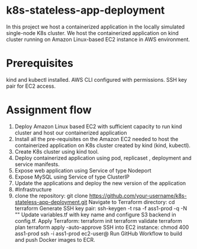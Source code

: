 # k8s-stateless-app-deployment
In this project we host a containerized application in the locally simulated single-node K8s cluster. We host the containerized application on kind cluster running on Amazon Linux-based EC2 instance in AWS environment. 
# Prerequisites
kind and kubectl installed.
AWS CLI configured with permissions.
SSH key pair for EC2 access.
# Assignment flow
1.	Deploy Amazon Linux based EC2 with sufficient capacity to run kind cluster and host our containerized application
2.	Install all the pre-requisites on the Amazon EC2 needed to host the containerized application on K8s cluster created by kind (kind, kubectl).
3.	Create K8s cluster using kind tool.
4.	Deploy containerized application using pod, replicaset , deployment and service manifests.
5.	Expose web application using Service of type Nodeport
6.	Expose MySQL using Service of type ClusterIP
7.	Update the applications and deploy the new version of the application
17. #Infrastructure 
18. clone the repository:
git clone https://github.com/your-username/k8s-stateless-app-deployment.git
Navigate to Terraform directory: cd terraform
Generate SSH key pair: ssh-keygen -t rsa -f ass1-prod -q -N ""
Update variables.tf with key name and configure S3 backend in config.tf.
Apply Terraform: terraform init terraform validate terraform plan terraform apply -auto-approve
SSH into EC2 instance: chmod 400 ass1-prod ssh -i ass1-prod ec2-user@
Run GitHub Workflow to build and push Docker images to ECR.
